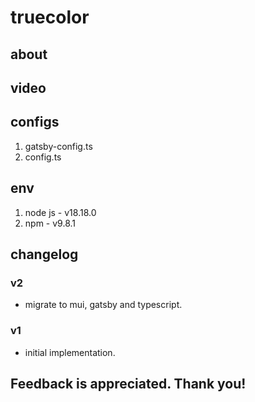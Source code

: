 # truecolor

## about

## video

## configs

1. gatsby-config.ts
2. config.ts

## env

1. node js - v18.18.0
2. npm - v9.8.1

## changelog

### v2

- migrate to mui, gatsby and typescript.

### v1

- initial implementation.

## Feedback is appreciated. Thank you!
